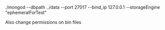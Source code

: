 ./mongod --dbpath ../data --port 27017 --bind_ip 127.0.0.1 --storageEngine "ephemeralForTest"

Also change permissions on bin files
